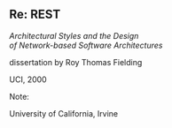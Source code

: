 ## Re: REST

_Architectural Styles and the Design <br> of Network-based Software Architectures_

dissertation by Roy Thomas Fielding

UCI, 2000

Note:

University of California, Irvine
